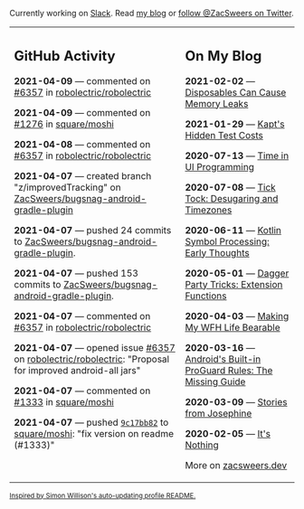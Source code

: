 Currently working on [Slack](https://slack.com/). Read [my blog](https://zacsweers.dev/) or [follow @ZacSweers on Twitter](https://twitter.com/ZacSweers).

<table><tr><td valign="top" width="60%">

## GitHub Activity
<!-- githubActivity starts -->
**2021-04-09** — commented on [#6357](https://github.com/robolectric/robolectric/issues/6357#issuecomment-816716509) in [robolectric/robolectric](https://api.github.com/repos/robolectric/robolectric)

**2021-04-09** — commented on [#1276](https://github.com/square/moshi/issues/1276#issuecomment-816714982) in [square/moshi](https://api.github.com/repos/square/moshi)

**2021-04-08** — commented on [#6357](https://github.com/robolectric/robolectric/issues/6357#issuecomment-815915473) in [robolectric/robolectric](https://api.github.com/repos/robolectric/robolectric)

**2021-04-07** — created branch "z/improvedTracking" on [ZacSweers/bugsnag-android-gradle-plugin](https://api.github.com/repos/ZacSweers/bugsnag-android-gradle-plugin)

**2021-04-07** — pushed 24 commits to [ZacSweers/bugsnag-android-gradle-plugin](https://api.github.com/repos/ZacSweers/bugsnag-android-gradle-plugin).

**2021-04-07** — pushed 153 commits to [ZacSweers/bugsnag-android-gradle-plugin](https://api.github.com/repos/ZacSweers/bugsnag-android-gradle-plugin).

**2021-04-07** — commented on [#6357](https://github.com/robolectric/robolectric/issues/6357#issuecomment-815180999) in [robolectric/robolectric](https://api.github.com/repos/robolectric/robolectric)

**2021-04-07** — opened issue [#6357](https://api.github.com/repos/robolectric/robolectric/issues/6357) on [robolectric/robolectric](https://api.github.com/repos/robolectric/robolectric): "Proposal for improved android-all jars"

**2021-04-07** — commented on [#1333](https://github.com/square/moshi/pull/1333#issuecomment-814966138) in [square/moshi](https://api.github.com/repos/square/moshi)

**2021-04-07** — pushed [`9c17bb82`](https://github.com/square/moshi/commit/9c17bb823fac16a00dd5af64bea0f0497678799e) to [square/moshi](https://api.github.com/repos/square/moshi): "fix version on readme (#1333)"
<!-- githubActivity ends -->
</td><td valign="top" width="40%">

## On My Blog
<!-- blog starts -->
**2021-02-02** — [Disposables Can Cause Memory Leaks](https://www.zacsweers.dev/disposables-can-cause-memory-leaks/)

**2021-01-29** — [Kapt's Hidden Test Costs](https://www.zacsweers.dev/kapts-hidden-test-costs/)

**2020-07-13** — [Time in UI Programming](https://www.zacsweers.dev/time-in-ui/)

**2020-07-08** — [Tick Tock: Desugaring and Timezones](https://www.zacsweers.dev/ticktock-desugaring-timezones/)

**2020-06-11** — [Kotlin Symbol Processing: Early Thoughts](https://www.zacsweers.dev/kotlin-symbol-processor-early-thoughts/)

**2020-05-01** — [Dagger Party Tricks: Extension Functions](https://www.zacsweers.dev/dagger-party-tricks-extension-functions/)

**2020-04-03** — [Making My WFH Life Bearable](https://www.zacsweers.dev/making-wfh-life-bearable/)

**2020-03-16** — [Android's Built-in ProGuard Rules: The Missing Guide](https://www.zacsweers.dev/android-proguard-rules/)

**2020-03-09** — [Stories from Josephine](https://www.zacsweers.dev/stories-from-josephine/)

**2020-02-05** — [It's Nothing](https://www.zacsweers.dev/its-nothing/)
<!-- blog ends -->
More on [zacsweers.dev](https://zacsweers.dev/)
</td></tr></table>

<sub><a href="https://simonwillison.net/2020/Jul/10/self-updating-profile-readme/">Inspired by Simon Willison's auto-updating profile README.</a></sub>